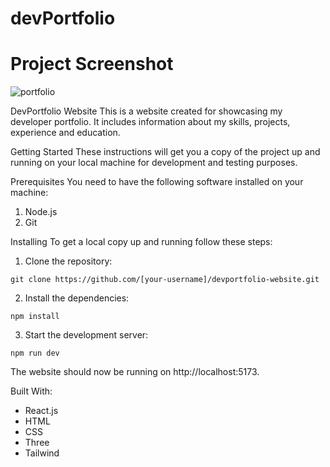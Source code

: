 
# devPortfolio

# Project Screenshot
![portfolio](https://user-images.githubusercontent.com/108404252/224499283-1b461081-b692-43d0-a0c2-f7ecf2e2af44.png)

DevPortfolio Website
This is a website created for showcasing my developer portfolio. It includes information about my skills, projects, experience and education.

Getting Started
These instructions will get you a copy of the project up and running on your local machine for development and testing purposes.

Prerequisites
You need to have the following software installed on your machine:

1. Node.js
2. Git

Installing
To get a local copy up and running follow these steps:

1. Clone the repository:


```
git clone https://github.com/[your-username]/devportfolio-website.git
```

2. Install the dependencies:

```
npm install
```

3. Start the development server:

```
npm run dev
```
The website should now be running on http://localhost:5173.

Built With:
- React.js
- HTML
- CSS
- Three
- Tailwind

